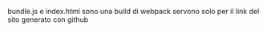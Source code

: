 bundle.js e index.html sono una build di webpack 
servono solo per il link del sito generato con github
